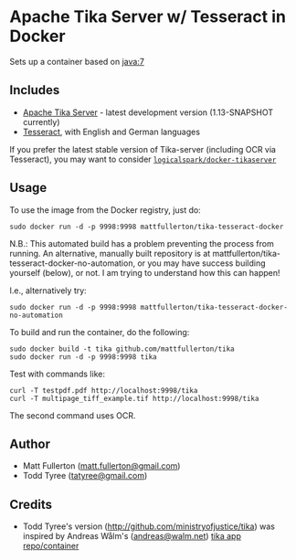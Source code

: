 # Apache Tika Server w/ Tesseract in Docker

Sets up a container based on
[java:7](https://hub.docker.com/_/java/)


## Includes

  * [Apache Tika Server](http://wiki.apache.org/tika/TikaJAXRS) - latest development version (1.13-SNAPSHOT currently)
  * [Tesseract](https://code.google.com/p/tesseract-ocr/), with English and German languages

If you prefer the latest stable version of Tika-server (including OCR via Tesseract), you may want to consider
[`logicalspark/docker-tikaserver`](https://github.com/LogicalSpark/docker-tikaserver)

## Usage

To use the image from the Docker registry, just do:

    sudo docker run -d -p 9998:9998 mattfullerton/tika-tesseract-docker
    
N.B.: This automated build has a problem preventing the process from running. An alternative, manually built repository is at mattfullerton/tika-tesseract-docker-no-automation, or you may have success building yourself (below), or not. I am trying to understand how this can happen!

I.e., alternatively try:

    sudo docker run -d -p 9998:9998 mattfullerton/tika-tesseract-docker-no-automation
    
To build and run the container, do the following:

    sudo docker build -t tika github.com/mattfullerton/tika
    sudo docker run -d -p 9998:9998 tika

Test with commands like:

    curl -T testpdf.pdf http://localhost:9998/tika
    curl -T multipage_tiff_example.tif http://localhost:9998/tika
    
The second command uses OCR.

## Author

  * Matt Fullerton (<matt.fullerton@gmail.com>)
  * Todd Tyree (<tatyree@gmail.com>)

## Credits

  * Todd Tyree's version (http://github.com/ministryofjustice/tika) was inspired by Andreas Wålm's (<andreas@walm.net>) [tika app repo/container](https://github.com/walm/docker-tika)


